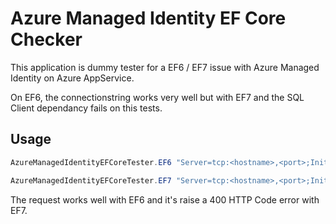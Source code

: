# Azure Managed Identity EF Core Checker

This application is dummy tester for a EF6 / EF7 issue with Azure Managed Identity on Azure AppService.

On EF6, the connectionstring works very well but with EF7 and the SQL Client dependancy fails on this tests.

## Usage

```powershell
AzureManagedIdentityEFCoreTester.EF6 "Server=tcp:<hostname>,<port>;Initial Catalog=mydb;Authentication=Active Directory Managed Identity;User ID=<principal-id>;MultipleActiveResultSets=True;Encrypt=True;Connection Timeout=300;"

AzureManagedIdentityEFCoreTester.EF7 "Server=tcp:<hostname>,<port>;Initial Catalog=mydb;Authentication=Active Directory Managed Identity;User ID=<principal-id>;MultipleActiveResultSets=True;Encrypt=True;Connection Timeout=300;"
```

The request works well with EF6 and it's raise a 400 HTTP Code error with EF7.